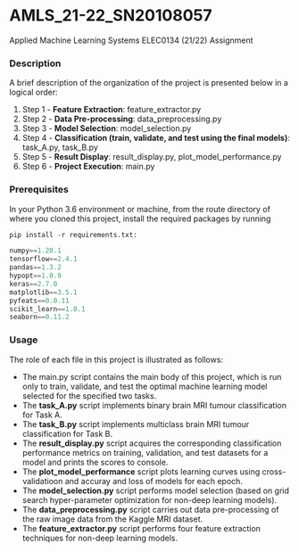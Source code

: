 # AMLS_21-22_SN20108057
Applied Machine Learning Systems ELEC0134 (21/22) Assignment

### Description

A brief description of the organization of the project is presented below in a logical order: 

1. Step 1 - **Feature Extraction**: feature_extractor.py
1. Step 2 - **Data Pre-processing**: data_preprocessing.py
1. Step 3 - **Model Selection**: model_selection.py
1. Step 4 - **Classification (train, validate, and test using the final models)**: task_A.py, task_B.py 
1. Step 5 - **Result Display**: result_display.py, plot_model_performance.py
1. Step 6 - **Project Execution**: main.py

### Prerequisites

In your Python 3.6 environment or machine, from the route directory of where you
cloned this project, install the required packages by running 

```python
pip install -r requirements.txt:
```

```python
numpy==1.20.1
tensorflow==2.4.1
pandas==1.3.2
hypopt==1.0.9
keras==2.7.0
matplotlib==3.5.1
pyfeats==0.0.11
scikit_learn==1.0.1
seaborn==0.11.2
```

### Usage

The role of each file in this project is illustrated as follows:

* The main.py script contains the main body of this project, which is run only to train, validate, and test the optimal machine learning model selected for the specified two tasks. 
* The **task_A.py** script implements binary brain MRI tumour classification for Task A.
* The **task_B.py** script implements multiclass brain MRI tumour classification for Task B.
* The **result_display.py** script acquires the corresponding classification performance metrics on training, validation, and test datasets for a model and prints the scores to console.
* The **plot_model_performance** script plots learning curves using cross-validatioon and accuray and loss of models for each epoch.
* The **model_selection.py** script performs model selection (based on grid search hyper-parameter optimization for non-deep learning models).
* The **data_preprocessing.py** script carries out data pre-processing of the raw image data from the Kaggle MRI dataset.
* The **feature_extractor.py** script performs four feature extraction techniques for non-deep learning models.


